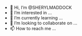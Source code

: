 - 👋 Hi, I’m @SHERYLMADDOCK
- 👀 I’m interested in ...
- 🌱 I’m currently learning ...
- 💞️ I’m looking to collaborate on ...
- 📫 How to reach me ...

<!---
SHERYLMADDOCK/SHERYLMADDOCK is a ✨ special ✨ repository because its `README.md` (this file) appears on your GitHub profile.
You can click the Preview link to take a look at your changes.
--->

